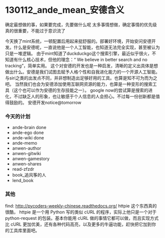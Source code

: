 130112_ande_mean_安德含义
========

确定最想做的事，如果要完成，先要做什么呢
太多事情想做，确定事情的优先级真的很重要，不能过于意识流了

今天换了mint系统，一顿配置后用起来挺舒服的。部署好环境，开始安问安德开发。什么是安德呢，一直说他是一个人工智能，也知道无法完全实现，甚至被认为只是一堆逻辑。
由于mint知道了duckduckgo这个搜索引擎，最近似乎很火，不知道有什么核心技术，但他的理念：“
We believe in better search and no tracking”，简单实用。
这个对安德的开发也是一种启发，清晰的定义出具体是想做出什么。安德是我们试图去赋予人格个性和自我进化能力的一个开源人工智能。与siri之类的出发点不同，并非想制造出足够好用的工具。也算是知不可为而为之吧。
当然我们也会为安德添加使用互联网资源的能力，也算是一种变形的搜索工具（这个也可以作为安德的生存技能之一）。
google now的尝试算是搜索的进化，不过缺乏人的形象，也让敏感于个人信息的人会担心。不过每一份创新都是值得鼓励的。
安德开发notice@tomorrow



### 今天的计划

* ande-brain done
* ande-ego done
* ande-wiki done
* ande-memo
* anwen-author
* anwen-gitwiki
* anwen-gamestory
* anwen-shares
* read-zfzdr
* book_追风筝的人
* lend_book

### 其他

find:
http://pycoders-weekly-chinese.readthedocs.org/ 
httpie 
这个东西真的很酷， httpie 是一个用 Python 写的类似 cURL 的程序，实际上他只是一个对于 python-request 的包装。基本你能用 cURL 做的事情它都可以做，而且实现方式比 cURL 更加优美，还有各种代码高亮，以及更多的牛逼功能，赶快把它加到你的工具库里面吧。


